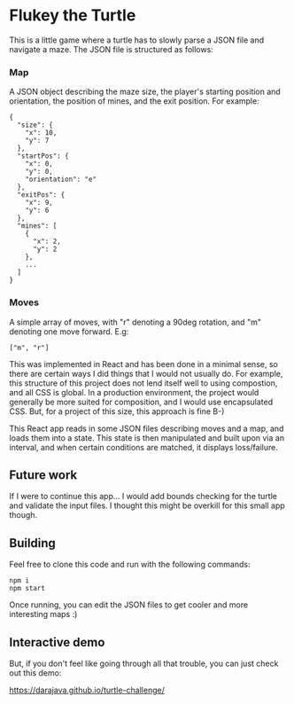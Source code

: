 
# Flukey the Turtle
This is a little game where a turtle has to slowly parse a JSON file and navigate a maze. The JSON file is structured as follows:

### Map
A JSON object describing the maze size, the player's starting position and orientation, the position of mines, and the exit position. For example:

```
{
  "size": {
    "x": 10,
    "y": 7
  },
  "startPos": {
    "x": 0,
    "y": 0,
    "orientation": "e"
  },
  "exitPos": {
    "x": 9,
    "y": 6
  },
  "mines": [
    {
      "x": 2,
      "y": 2
    },
    ...
  ]
}
```

### Moves

A simple array of moves, with "r" denoting a 90deg rotation, and "m" denoting one move forward. E.g:
```
["m", "r"]
```

This was implemented in React and has been done in a minimal sense, so there are certain ways I did things that I would not usually do. For example, this structure of this project does not lend itself well to using compostion, and all CSS is global. In a production environment, the project would generally be more suited for composition, and I would use encapsulated CSS. But, for a project of this size, this approach is fine B-)

This React app reads in some JSON files describing moves and a map, and loads them into a state. This state is then manipulated and built upon via an interval, and when certain conditions are matched, it displays loss/failure. 

## Future work
If I were to continue this app... I would add bounds checking for the turtle and validate the input files. I thought this might be overkill for this small app though.

## Building
Feel free to clone this code and run with the following commands:

```
npm i
npm start
```

Once running, you can edit the JSON files to get cooler and more interesting maps :)

## Interactive demo
But, if you don't feel like going through all that trouble, you can just check out this demo:

https://darajava.github.io/turtle-challenge/